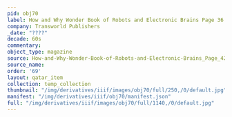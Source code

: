 ```yaml
---
pid: obj70
label: How and Why Wonder Book of Robots and Electronic Brains Page 36
company: Transworld Publishers
_date: "????"
decade: 60s
commentary: 
object_type: magazine
source: How-and-Why-Wonder-Book-of-Robots-and-Electronic-Brains_Page_42
source_name: 
order: '69'
layout: qatar_item
collection: temp_collection
thumbnail: "/img/derivatives/iiif/images/obj70/full/250,/0/default.jpg"
manifest: "/img/derivatives/iiif/obj70/manifest.json"
full: "/img/derivatives/iiif/images/obj70/full/1140,/0/default.jpg"
---
```

